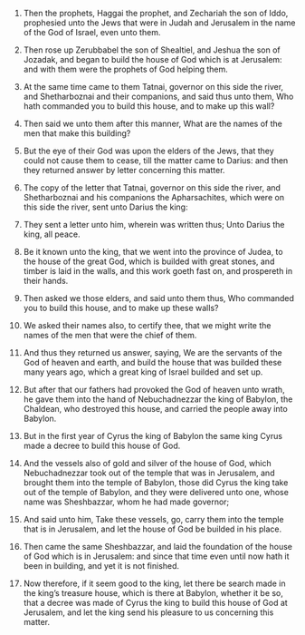 1. Then the prophets, Haggai the prophet, and Zechariah the son of
Iddo, prophesied unto the Jews that were in Judah and Jerusalem in the
name of the God of Israel, even unto them.

2. Then rose up Zerubbabel the son of Shealtiel, and Jeshua the son
of Jozadak, and began to build the house of God which is at Jerusalem:
and with them were the prophets of God helping them.

3. At the same time came to them Tatnai, governor on this side the
river, and Shetharboznai and their companions, and said thus unto
them, Who hath commanded you to build this house, and to make up this
wall?

4. Then said we unto them after this manner, What are the
names of the men that make this building?

5. But the eye of their
God was upon the elders of the Jews, that they could not cause them to
cease, till the matter came to Darius: and then they returned answer
by letter concerning this matter.

6. The copy of the letter that Tatnai, governor on this side the
river, and Shetharboznai and his companions the Apharsachites, which
were on this side the river, sent unto Darius the king:

7. They sent
a letter unto him, wherein was written thus; Unto Darius the king, all
peace.

8. Be it known unto the king, that we went into the province of
Judea, to the house of the great God, which is builded with great
stones, and timber is laid in the walls, and this work goeth fast on,
and prospereth in their hands.

9. Then asked we those elders, and said unto them thus, Who commanded
you to build this house, and to make up these walls?

10. We asked
their names also, to certify thee, that we might write the names of
the men that were the chief of them.

11. And thus they returned us answer, saying, We are the servants of
the God of heaven and earth, and build the house that was builded
these many years ago, which a great king of Israel builded and set up.

12. But after that our fathers had provoked the God of heaven unto
wrath, he gave them into the hand of Nebuchadnezzar the king of
Babylon, the Chaldean, who destroyed this house, and carried the
people away into Babylon.

13. But in the first year of Cyrus the king of Babylon the same king
Cyrus made a decree to build this house of God.

14. And the vessels also of gold and silver of the house of God,
which Nebuchadnezzar took out of the temple that was in Jerusalem, and
brought them into the temple of Babylon, those did Cyrus the king take
out of the temple of Babylon, and they were delivered unto one, whose
name was Sheshbazzar, whom he had made governor;

15. And said unto
him, Take these vessels, go, carry them into the temple that is in
Jerusalem, and let the house of God be builded in his place.

16. Then came the same Sheshbazzar, and laid the foundation of the
house of God which is in Jerusalem: and since that time even until now
hath it been in building, and yet it is not finished.

17. Now therefore, if it seem good to the king, let there be search
made in the king’s treasure house, which is there at Babylon, whether
it be so, that a decree was made of Cyrus the king to build this house
of God at Jerusalem, and let the king send his pleasure to us
concerning this matter.
